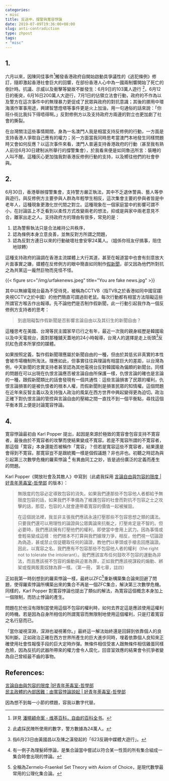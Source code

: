 ```yaml
---
categories:
- misc
title: 反送中，撐警與寬容悖論
date: 2019-07-09T19:36:00+08:00
slug: anti-contradiction
type: zhpost
tags: 
- "misc"
---
```


## 1.

六月以來，因陳同佳事件[^1]觸發香港政府自開始啟動具爭議性的《逃犯條例》修訂，隨即激起香港社會巨大的回響，在部份香港人心中為一國兩制響開始了死亡的倒計時。抗議、示威以及衝擊等變故不斷發生：6月9日的103萬人遊行 [^2]，6月12日的衝突，6月16日200萬人大遊行，7月1日的佔領立法會行動，政府的不作為以及警方在這次事件中的無理暴力更促成了民眾與政府的對抗意識；其後的挪用中環海濱作軍事用途，興建智慧燈塔等事件更是火上加油，用一句通俗的話來說：「你班仆街比我抖下得唔得啊。」反對修例方以及支持政府方兩邊的對立也更加劇了社會的撕裂。

在台灣關注這些事情期間，身為一名澳門人我是相當支持反修例的行動，一方面是支持香港人爭取自己應有的權力；另一方面當我同時思考當澳門本地發生同樣問題時又會如何反應？以這次事件來看，澳門人普遍支持香港政府的行動（甚至我有熟人前往6月30日建制派所舉行的撐警集會），於我看來便是如同魯迅所言：裝睡的人叫不醒。這種灰心更加強我對香港反修例行動的支持，以及嚮往他們的社會參與。
	
## 2.

6月30日，香港舉辦撐警集會，支持警方嚴正執法，其中不乏退休警員、藝人等參與遊行。與反修例方主要參與人群為年輕學生相反，這次集會主要的參與者皆是中老年人，這種現象更激化世代間之對立。這種現象在一個家庭當中的影響可謂不小，在討論區上不乏看到以柔性方式改變兩老的想法，抑或是與家中兩老意見不合，離家出走之人。支持政府方的理由有很多，常見的是：

1. 認為警察執法只是合法維持公共秩序，
2. 認為條例本身立意良善，並無反對方所謂之問題，
3. 認為反對方連日以來的行動破壞社會安寧24萬人。（姐係你班友仔搞事，阻住地球轉）

這種支持政府的論調在香港主流媒體上大行其道，甚至在報道當中也會有刻意放大片面事實之嫌，媒體在反修例方的眼中簡直如同制作[假新聞](https://zh.wikipedia.org/wiki/假新聞)，卻又因為他們所對抗之為共黨這一龐然巨物而見怪不怪。

{{< figure src="/img/urfakenews.jpeg" title="You are fake news.jpg" >}}

其中以無線電視台最為不受待見，被稱為CCTVB（指TVB之於香港如同中國官媒央視CCTV之於中國）的他們簡直可謂過街老鼠。每次行動都有相當方法阻礙這些所謂官方喉舌作出報導。先不論他們是否制作假新聞，此一行動引起我作為一個反修例方支持者的思考：

> 到底阻礙製作假新聞是否影響言論自由以及其衍生的新聞自由？  

這種思考在美國、台灣等民主國家早已行之有年，最近一次我的親身經歷是韓國瑜以及中天電視台，面對那種舖天蓋地的24小時報導，台灣人的選擇是走上街頭[^3]反抗紅色資本所掌控的媒體。

如果按照定義，製作假新聞理應屬於新聞自由的一種，但由於其低劣非真實的本性會被市場機制所淘汰。理應如此，但事實往往與理論有相當巨大的差距，以台灣為例，中天新聞的忠實支持者甚至認為其他電視台反對韓國瑜為偏頗的新聞台。同樣的問題在可以出現在仇恨言論應否被言論自由所保護一樣，仇恨言論的確也是言論的一種，跟假新聞類比的話會發現有一個共通性：這些言論損害了民眾的權利，仇恨言論損害的是被仇恨者的根本人權，而假新聞則是損害民眾的知情權。這個問題在近年來反智主義以及支持強人政治的風氣在西方世界中興起變得更為迫切。政治正確下對仇恨言論的管控與言論自由的壓縮之間一直找不到一個平衡點，尋找這個平衡本質上便是討論寛容悖論。

## 4.
寛容悖論最初由 Karl Popper 提出，起因是來源於極致的寛容會包容支持不寛容者，最後由於不寬容者的攻擊而使結果變成不寬容。若是不寬容所謂的不寛容者，那這個「寛容」本身還能否被稱作「寛容」？但若是寬容這些不寛容者，結果還是會得到不寛容。那寛容豈不是跟統獨一樣是個假議題？非也非也。初聽之時認為與引起第三次數學危機的羅索悖論 [^4] 有異曲同工之妙，皆是過份廣泛的定義而產生的問題。

Karl Popper《開放社會及其敵人》中寫到（此處我採用 [言論自由與包容的限度 | 好青年荼毒室-哲學部](https://corrupttheyouth.net/2017/09/08/%E5%8C%85%E5%AE%B9%E7%9A%84%E9%99%90%E5%BA%A6%E8%88%87%E8%A8%80%E8%AB%96%E8%87%AA%E7%94%B1/) 的版本）：

> 無限度的包容必定導致包容的消失。如果我們連那些不包容他人者都給予無限度包容的話，如果我們不準備為了維護包容的社會而對抗不包容之士之攻擊的話，那麼，包容的人就會連帶着寬容的價值一起被摧毀。  
>   
> 在這個說法裡，我並非主張我們應該永遠打壓那些不包容思想之類的講法。只要我們還可以用理性的論證與公眾輿論來抗衡之，打壓肯定是不智的。但必要時，我們應該擁有打壓他們的權利，即使當中會用上武力。因為事情或會輕易變成這樣︰他們根本不打算與我們據理力爭，相反，他們視一切論證為偽造，甚或禁止信徒聽取任何的論證，教他們以拳頭或手槍去回應論證。因此，以寬容之名，我們應有不包容那些不包容他人者的權利（the right not to tolerate the intolerant）。我們應該宣布任何鼓吹不包容的運動為非法，而且應該視不包容的煽動與迫害為罪，正如我們應該視謀殺的煽動、綁架或復興販賣奴隸為罪一樣。（第一冊， 第七章，註四）  


正如我第一時刻想到的羅索悖論一樣，最終以ZFC[^5]重新構築集合論來回避了問題，使得羅索悖論所構築出來的集合不再是一個ZFC集合，解決第三次數學危機。同樣的，Karl Popper 對寛容悖論也提出了類似的解法，為寛容這個概念本身加上一個限制，而防止悖論的產生。

問題在於他沒有限制當使用這個不包容的權利時，如何去界定這是應該使用這權利的時機。若是因為自身所相信的所謂寬容而無限制地使用這個權利，只是打着寬容之名行惡而已。

「當你凝視深淵，深淵也凝視著你。」最終這一解法始終還是回歸到依靠個人的良知判斷。正如政治正確在西方世界所產生的巨大進步同時，埋着依靠個人良知來正確使用社會性報復手段的巨大定時炸彈。無條件相信受害人跟無條件相信雞蛋同樣危險，因為反抗的武器所帶來的權力會令人腐化，回音室效應的結果會令抗爭者變為自己曾經最不齒的事物。



## References:
[言論自由與包容的限度 |好青年荼毒室-哲學部](https://corrupttheyouth.net/2017/09/08/%E5%8C%85%E5%AE%B9%E7%9A%84%E9%99%90%E5%BA%A6%E8%88%87%E8%A8%80%E8%AB%96%E8%87%AA%E7%94%B1/)  
[民主政體的內部困難：由寬容悖論說起 | 好青年荼毒室-哲學部](https://corrupttheyouth.net/2018/08/26/%E6%B0%91%E4%B8%BB%E6%94%BF%E9%AB%94%E7%9A%84%E5%85%A7%E9%83%A8%E5%9B%B0%E9%9B%A3%EF%BC%9A%E7%94%B1%E5%AF%AC%E5%AE%B9%E6%82%96%E8%AB%96%E8%AA%AA%E8%B5%B7/)

因為想不到每一小節的標題，容我以數字代替。

[^1]: 詳見 [潘曉穎命案 - 维基百科，自由的百科全书](https://zh.wikipedia.org/wiki/%E6%BD%98%E6%9B%89%E7%A9%8E%E5%91%BD%E6%A1%88)。
[^2]: 此處採民陣所使用的數字，警方數據為24萬人。
[^3]: 指6月23日由黃國昌以及陳之漢發起的「623反親中媒體大遊行」。
[^4]:有一例子為理髮師悖論，是集合論當中嘗試以符合某一性質的所有集合組成一集合時會出現的悖論。
[^5]: 全稱為Zermelo-Fraenkel Set Theory with Axiom of Choice，是現代數學最常用的公理化集合論。

